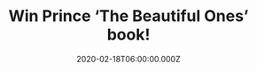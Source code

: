 ---
campaign-uuid: "c-c578f937-f431-4d36-bc4b-522224f5fe83"
type: "Competition"
category: "Gifts"
date: "2020-02-18T06:00:00.000Z"
end-date: "2020-03-18T23:59:00.000Z"
disable-form: false
is_promoted: false
has_entry_page: true
title: "Win Prince ‘The Beautiful Ones’ book!"
competition-description: "<p>'The Beautiful Ones’ is the story of how Prince became\
  \ Prince. A first-person account of a kid absorbing the world around him and then\
  \ creating a persona, an artistic vision, and a life, before the hits and fame that\
  \ would come to define him. </p>\n<p>Want it? Enter below for a chance to win.</p>\n"
hero-header: "Win Prince ‘The Beautiful Ones’ book!"
terms-confirmation: "N/A"
banner-img: "https://assets.expresslyapp.com/asset-2584b6f3-7efe-4ca9-9556-cf9a912c7a6a.jpg"
logo-left-href: "aaa.nme.com"
logo-left-image: "https://assets.expresslyapp.com/asset-510971e4-c7d4-4351-ac95-869bbb3249e8.jpg"
logo-left-title: "NME AAA"
bg-image-hero: "https://assets.expresslyapp.com/asset-58ec8076-3338-415d-9f2a-d4f0a3d7a585.jpg"
bg-image-first: "https://assets.expresslyapp.com/asset-d2ba17fd-137f-40c4-b18f-def3237ff579.jpg"
section1-content: "<p>The book is told in four parts. The first is composed of the\
  \ memoir he was writing before his tragic death, pages that brings us into Prince's\
  \ childhood world through his own lyrical prose. The second part takes us into Prince's\
  \ early years as a musician, before his first album released, through a scrapbook\
  \ of Prince's writing and photos. The third section shows us Prince's evolution\
  \ through candid images that take us up to the cusp of his greatest achievement,\
  \ which we see in the book's fourth section: his original handwritten treatment\
  \ for Purple Rain?the final stage in Prince's self-creation, as he retells the autobiography\
  \ we've seen in the first three parts as a heroic journey.</p>\n<p>This work is\
  \ not just a tribute to Prince, but an original and energizing literary work, full\
  \ of Prince’s ideas and vision, his voice and image, his undying gift to the world.</p>\n"
entry-title: "Win Prince ‘The Beautiful Ones’ book!"
entry-content: "<p>Enter the draw to win Prince ‘The Beautiful Ones’ book by completing\
  \ the form below before 23:59 on the 18th of March 2020.</p>\n"
has-winner: false
prize-description: "Prince ‘The Beautiful Ones’ book!"
special-conditions: "Multiple entries are allowed up to one every day.\r\n\r\nThis\
  \ competition is also available on: https://club.expressly.io/competitions/prince-beautiful-ones-book"
country-restrictions:
- "GB"
---